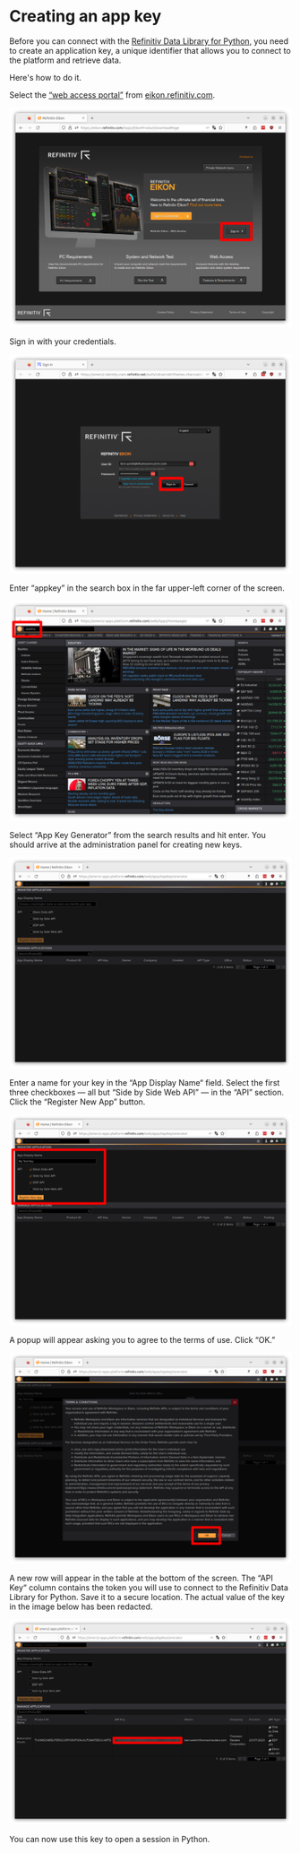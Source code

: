 ```{include} _templates/nav.html
```

# Creating an app key

Before you can connect with the [Refinitiv Data Library for Python](https://pypi.org/project/refinitiv-data/), you need to create an application key,  a unique identifier that allows you to connect to the platform and retrieve data.

Here's how to do it.

Select the [“web access portal”](https://eikon.refinitiv.com/Apps/EikonProductDownloadPage) from [eikon.refinitiv.com](https://eikon.refinitiv.com/).

[![Eikon web access portal](_static/img/portal.png)](https://eikon.refinitiv.com/Apps/EikonProductDownloadPage)

Sign in with your credentials.

![Eikon web access portal login](_static/img/password.png)

Enter “appkey” in the search box in the far upper-left corner of the screen.

![Eikon web access portal search of "appkey"](_static/img/search.png)

Select “App Key Generator” from the search results and hit enter. You should arrive at the administration panel for creating new keys.

![Eikon app key generator](_static/img/appkeygenerator.png)

Enter a name for your key in the “App Display Name“ field. Select the first three checkboxes — all but “Side by Side Web API” — in the “API” section. Click the “Register New App” button.

![Eikon app key form](_static/img/form.png)

A popup will appear asking you to agree to the terms of use. Click “OK.”

![Eikon app key terms of use](_static/img/terms.png)

A new row will appear in the table at the bottom of the screen. The “API Key“ column contains the token you will use to connect to the Refinitiv Data Library for Python. Save it to a secure location. The actual value of the key in the image below has been redacted.

![Eikon app key table](_static/img/table.png)

You can now use this key to open a session in Python.